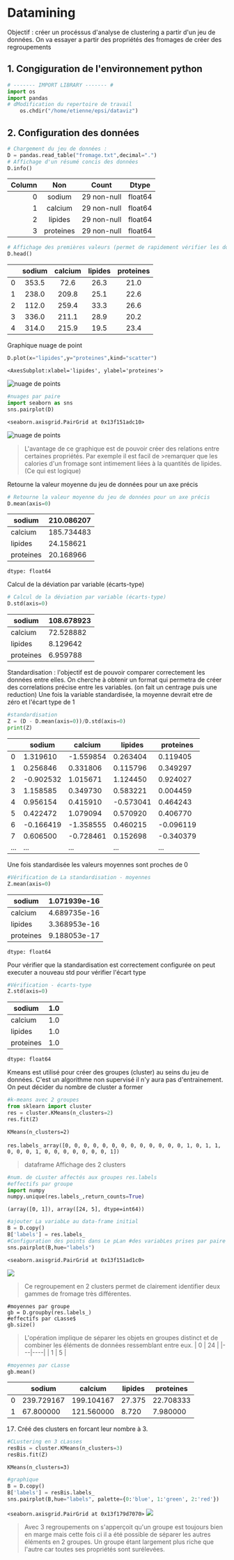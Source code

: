 # Datamining
Objectif : créer un procéssus d'analyse de clustering a partir d'un jeu de données.
On va essayer a partir des propriétés des fromages de créer des regroupements
## 1. Congiguration de l'environnement python
```python
# ------- IMPORT LIBRARY ------- #
import os
import pandas
# dModification du repertoire de travail
    os.chdir("/home/etienne/epsi/dataviz")
```

## 2. Configuration des données

```python
# Chargement du jeu de données :
D = pandas.read_table("fromage.txt",decimal=".")
# Affichage d'un résumé concis des données
D.info()
```

| Column |    Non    |    Count    |  Dtype  |
|-------:|:---------:|:-----------:|:-------:|
|      0 |   sodium  | 29 non-null | float64 |
|      1 |  calcium  | 29 non-null | float64 |
|      2 |  lipides  | 29 non-null | float64 |
|      3 | proteines | 29 non-null | float64 |

```python
# Affichage des premières valeurs (permet de rapidement vérifier les données présentes)
D.head()
```
|   | sodium | calcium | lipides | proteines |
|--:|:------:|:-------:|:-------:|:---------:|
| 0 |  353.5 |   72.6  |   26.3  |    21.0   |
| 1 |  238.0 |  209.8  |   25.1  |    22.6   |
| 2 |  112.0 |  259.4  |   33.3  |    26.6   |
| 3 |  336.0 |  211.1  |   28.9  |    20.2   |
| 4 |  314.0 |  215.9  |   19.5  |    23.4   |


Graphique nuage de point
```python
D.plot(x="lipides",y="proteines",kind="scatter")
```
`<AxesSubplot:xlabel='lipides', ylabel='proteines'>`

![nuage de points](https://github.com/EPradillon/Dataviz/blob/main/lipid%26prot-nuage-de-points.png)

```python
#nuages par paire
import seaborn as sns
sns.pairplot(D)
```
`<seaborn.axisgrid.PairGrid at 0x13f151adc10>`

![nuage de points](https://github.com/EPradillon/Dataviz/blob/main/baresmoyenne.png)

>L'avantage de ce graphique est de pouvoir créer des relations entre certaines propriétés. Par exemple il est facil de >remarquer que les calories d'un fromage sont intimement liées à la quantités de lipides. (Ce qui est logique)
>
Retourne la valeur moyenne du jeu de données pour un axe précis

```python
# Retourne la valeur moyenne du jeu de données pour un axe précis
D.mean(axis=0)
```

| sodium    | 210.086207 |
|-----------|------------|
| calcium   | 185.734483 |
| lipides   | 24.158621  |
| proteines | 20.168966  |
`dtype: float64`

Calcul de la déviation par variable (écarts-type)

```python
# Calcul de la déviation par variable (écarts-type)
D.std(axis=0)
```

| sodium    | 108.678923 |
|-----------|------------|
| calcium   | 72.528882  |
| lipides   | 8.129642   |
| proteines | 6.959788   |



Standardisation : l'objectif est de pouvoir comparer correctement les données entre elles.
On cherche à obtenir un format qui permetra de créer des correlations précise entre les variables.
(on fait un centrage puis une reduction)
Une fois la variable standardisée, la moyenne devrait etre de zéro et l'écart type de 1
```python
#standardisation
Z = (D - D.mean(axis=0))/D.std(axis=0)
print(Z)
```

|     | sodium    | calcium   | lipides   | proteines |
|-----|-----------|-----------|-----------|-----------|
| 0   | 1.319610  | -1.559854 | 0.263404  | 0.119405  |
| 1   | 0.256846  | 0.331806  | 0.115796  | 0.349297  |
| 2   | -0.902532 | 1.015671  | 1.124450  | 0.924027  |
| 3   | 1.158585  | 0.349730  | 0.583221  | 0.004459  |
| 4   | 0.956154  | 0.415910  | -0.573041 | 0.464243  |
| 5   | 0.422472  | 1.079094  | 0.570920  | 0.406770  |
| 6   | -0.166419 | -1.358555 | 0.460215  | -0.096119 |
| 7   | 0.606500  | -0.728461 | 0.152698  | -0.340379 |
| ... | ...       | ...       | ...       | ...       |

Une fois standardisée les valeurs moyennes sont proches de 0
```python
#Vérification de La standardisation - moyennes
Z.mean(axis=0)
```

| sodium    | 1.071939e-16 |
|-----------|--------------|
| calcium   | 4.689735e-16 |
| lipides   | 3.368953e-16 |
| proteines | 9.188053e-17 |
`dtype: float64`

Pour vérifier que la standardisation est correctement configurée on peut executer a nouveau std pour vérifier l'écart type


```python
#Vérification - écarts-type
Z.std(axis=0)
```

| sodium    | 1.0 |
|-----------|-----|
| calcium   | 1.0 |
| lipides   | 1.0 |
| proteines | 1.0 |
`dtype: float64`

Kmeans est utilisé pour créer des groupes (cluster) au seins du jeu de données.
C'est un algorithme non supervisé il n'y aura pas d'entrainement.
On peut décider du nombre de cluster a former
```python
#k-means avec 2 groupes
from sklearn import cluster
res = cluster.KMeans(n_clusters=2)
res.fit(Z)
```
`KMeans(n_clusters=2)`

 `res.labels_`
 `array([0, 0, 0, 0, 0, 0, 0, 0, 0, 0, 0, 0, 0, 1, 0, 1, 1, 0, 0, 0, 1, 0,
0, 0, 0, 0, 0, 0, 1])`
> dataframe
 Affichage des 2 clusters
 ```python
#num. de cLuster affectés aux groupes res.labels
#effectifs par groupe
import numpy
numpy.unique(res.labels_,return_counts=True)
```
`(array([0, 1]), array([24,
5], dtype=int64))`


```python
#ajouter La variabLe au data-frame initial
B = D.copy()
B['labels'] = res.labels_
#Configuration des points dans Le pLan #des variabLes prises par paire
sns.pairplot(B,hue="labels")
```

`<seaborn.axisgrid.PairGrid at 0x13f151ad1c0>`

![](https://github.com/EPradillon/Dataviz/blob/main/curves.png)
> Ce regroupement en 2 clusters permet de clairement identifier deux gammes de fromage très différentes.



```pythons
#moyennes par groupe
gb = D.groupby(res.labels_)
#effectifs par cLasse$
gb.size()
```
> L'opération implique de séparer les objets en groupes distinct et de combiner les éléments de données ressemblant entre eux.
| 0 | 24 |
|---|----|
| 1 | 5  |

```python
#moyennes par cLasse
gb.mean()
```
|   | sodium     | calcium    | lipides | proteines |
|---|------------|------------|---------|-----------|
| 0 | 239.729167 | 199.104167 | 27.375  | 22.708333 |
| 1 | 67.800000  | 121.560000 | 8.720   | 7.980000  |

17. Créé des clusters en forcant leur nombre à 3.
```python
#CLustering en 3 cLasses
resBis = cluster.KMeans(n_clusters=3)
resBis.fit(Z)
```
`KMeans(n_clusters=3)`

```python
#graphique
B = D.copy()
B['labels'] = resBis.labels_
sns.pairplot(B,hue="labels", palette={0:'blue', 1:'green', 2:'red'})
```

`<seaborn.axisgrid.PairGrid at 0x13f179d7070>`
![](https://github.com/EPradillon/Dataviz/blob/main/multicurvecolor.png)
> Avec 3 regroupements on s'apperçoit qu'un groupe est toujours bien en marge mais cette fois ci il a été possible de séparer les autres éléments en 2 groupes. Un groupe étant largement plus riche que l'autre car toutes ses propriétés sont surélevées.
